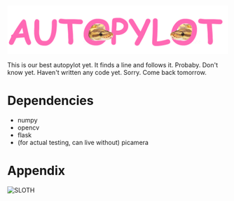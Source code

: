 ![SLOTH](Logo.png)

This is our best autopylot yet. It finds a line and follows it. Probaby. Don't know yet. Haven't written any code yet. Sorry. Come back tomorrow.

# Dependencies

- numpy
- opencv
- flask
- (for actual testing, can live without) picamera

# Appendix

![SLOTH](https://i.ytimg.com/vi/mkQzYyi25sA/maxresdefault.jpg)
